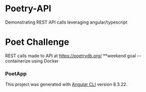 # Poetry-API
Demonstrating REST API calls leveraging angular/typescript

# Poet Challenge

REST calls made to API at https://poetrydb.org/
**weekend goal -- containerize using Docker

### PoetApp

This project was generated with [Angular CLI](https://github.com/angular/angular-cli) version 8.3.22.
